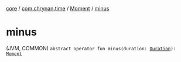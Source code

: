 [core](../../index.md) / [com.chrynan.time](../index.md) / [Moment](index.md) / [minus](./minus.md)

# minus

(JVM, COMMON) `abstract operator fun minus(duration: `[`Duration`](https://kotlinlang.org/api/latest/jvm/stdlib/kotlin.time/-duration/index.html)`): `[`Moment`](index.md)